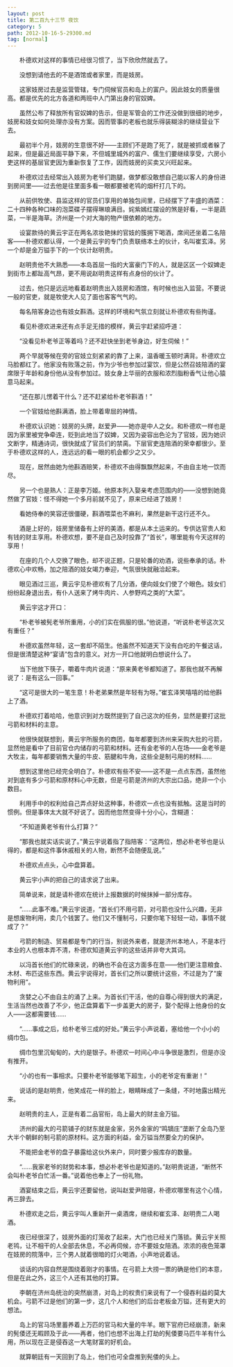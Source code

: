 ```yaml
---
layout: post
title: 第二百九十三节 夜饮
category: 5
path: 2012-10-16-5-29300.md
tag: [normal]
---
```


　　朴德欢对这样的事情已经很习惯了，当下欣欣然就去了。

　　没想到请他去的不是酒馆或者家里，而是妓房。

　　这家妓房过去是监营管辖，专门伺候官员和岛上的富户。因此妓女的质量很高。都是优先的北方各道和两班中人门第出身的官奴婢。

　　虽然公布了释放所有官奴婢的告示，但是军管会的工作还没做到很细的地步，妓房和妓女如何处理亦没有方案。因而管事的老板也就乐得装糊涂的继续营业下去。

　　最初半个月，妓房的生意很不好——主顾们不是跑了死了，就是被抓或者躲了起来，但是最近局面平静下来，不但城里城外的富户、儒生们要继续享受，六房小吏这样的基层官吏因为重新恢复了工作，因而妓房的买卖又兴旺起来。

　　朴德欢过去经常出入妓房为老爷们跑腿，做梦都没敢想自己能以客人的身份进到房间里——过去他是往里面多看一眼都要被老鸨的烟杆打几下的。

　　从前供牧使、县监这样的官员们享用的单独包间里，已经摆下了丰盛的酒菜：二十四种各种口味的泡菜碟子摆得琳琅满目。姹紫嫣红摆设的煞是好看，一半是蔬菜，一半是海草。济州是一个对大海的物产很依赖的地方。

　　设宴款待的黄云宇正在两名浓妆艳抹的官妓的簇拥下喝酒，席间还坐着二名陪客——朴德欢都认得，一个是黄云宇的专门负责联络本土的伙计，名叫崔玄泽。另一个却是金万镒手下的一个伙计赵明贵。

　　赵明贵他不大熟悉——本岛首屈一指的大富豪门下的人，就是区区一个奴婢走到街市上都趾高气昂，更不用说赵明贵这样有点身份的伙计了。

　　过去，他只是远远地看着赵明贵出入妓房和酒馆，有时候也出入监营。不要说一般的官吏，就是牧使大人见了面也客客气气的。

　　每名陪客身边也有妓女斟酒。这样的环境和气氛立刻就让朴德欢有些拘谨。

　　看见朴德欢进来还有点手足无措的模样，黄云宇赶紧招呼道：

　　“没看见朴老爷正等着吗？还不赶快坐到老爷身边，好生伺候！”

　　两个早就等候在旁的官妓立刻紧紧的靠了上来，温香暖玉顿时满背。朴德欢立马脸都红了。他家没有败落之前，作为少爷也参加过宴饮，但是公然召妓陪酒的宴席限于年龄和身份他从没有参加过。妓女身上华丽的衣服和浓烈脂粉香气让他心猿意马起来。

　　“还在那儿愣着干什么？还不赶紧给朴老爷斟酒！”

　　一个官妓给他斟满酒，脸上带着卑屈的神情。

　　朴德欢认识她：妓房的头牌，赵爱尹——她亦是中人之女。和朴德欢一样也是因为家里被党争牵连，贬到此地当了奴婢，又因为姿容出色沦为了官妓，因为她识文断字，精通诗词，很快就成了官员们的禁脔。下层官吏连陪酒的荣幸都很少。至于朴德欢这样的人，连远远的看一眼的机会都少之又少。

　　现在，居然由她为他斟酒赔笑，朴德欢不由得飘飘然起来，不由自主地一饮而尽。

　　另一个也是熟人：正是李万姬。他原本列入娶亲考虑范围内的——没想到她竟然做了官妓：怪不得她一个多月前就不见了，原来已经进了妓房！

　　看她侍奉的笑容还很僵硬，斟酒喂菜也不麻利，果然是新干这行还不久。

　　酒是上好的，妓房里储备有上好的美酒，都是从本土运来的。专供达官贵人和有钱的财主享用。朴德欢想，要不是自己及时投靠了“首长”，哪里能有今天这样的享用！

　　在座的几个人交换了眼色，却不说正题，只是轮番的劝酒，说些奉承的话。朴德欢心中欢畅，加之陪酒的妓女竭力奉迎，气氛很快就融洽起来。

　　眼见酒过三巡，黄云宇见朴德欢有了几分酒，便向妓女们使了个眼色。妓女们纷纷起身退出去，有仆人送来了烤牛肉片、人参野鸡之类的“大菜”。

　　黄云宇这才开口：

　　“朴老爷被髡老爷所重用，小的们实在佩服的很。”他说道，“听说朴老爷这次又有重任？”

　　朴德欢虽然年轻，这一套却不陌生。他虽然不知道天下没有白吃的午餐这话，但是很清楚这种“宴请”包含的意义。对方一开口他就明白想说什么了。

　　当下他放下筷子，嚼着牛肉片说道：“原来黄老爷都知道了。那我也就不再解说了：是有这么一回事。”

　　“这可是很大的一笔生意！朴老弟果然是年轻有为呀。”崔玄泽笑嘻嘻的给他斟上了酒。

　　朴德欢打着哈哈，他意识到对方既然提到了自己这次的任务，显然是要打这批弓箭和材料的主意。

　　他很快就联想到，黄云宇所服务的商团，每年都要到济州来采购大批的弓箭，显然他是看中了目前官仓内储存的弓箭和材料。还有金老爷的人在场——金老爷是大牧主，每年都要销售大量的牛皮、筋腱和牛角，这些全是制弓用的材料……

　　想到这里他已经完全明白了。朴德欢有些不安——这不是一点点东西，虽然他对到底有多少弓箭和原材料心中无数，但是弓箭是济州的大宗出口品，绝非一个小数目。

　　利用手中的权利给自己弄点好处这种事，朴德欢一点也没有抵触。这是当时的惯例。但是事体太大就不好说了。因而他忽然变得十分小心，含糊道：

　　“不知道黄老爷有什么打算？”

　　“那我也就实话实说了。”黄云宇说着指了指陪客：“这两位，想必朴老爷也是认得的，都是和这件事休戚相关的人物，断然不会随便乱说。”

　　朴德欢点点头，心中盘算着。

　　黄云宇小声的把自己的请求说了出来。

　　简单说来，就是请朴德欢在统计上报数据的时候抹掉一部分库存。

　　“……此事不难。”黄云宇说道，“首长们不用弓箭，对弓箭也没什么兴趣，无非是想废物利用，卖几个钱罢了。他们又不懂制弓，只要你笔下轻轻一动，事情不就成了？”

　　弓箭的制造、贸易都是专门的行当，别说外来者，就是济州本地人，不是本行本业的人也根本弄不清，朴德欢知道黄云宇的这些话并非夸大其词。

　　以冯首长他们的忙碌来说，的确也不会在这方面多在意——他们更注意粮食、木材、布匹这些东西。黄云宇说得对，首长们之所以要统计这些，不过是为了“废物利用”。

　　贪婪之心不由自主的涌了上来。为首长们干活，他的自尊心得到很大的满足，生活当然也改善了不少，他正盘算着下一步盖更大的房子，娶个配得上他身份的女人——这都需要钱……

　　“……事成之后，给朴老爷三成的好处。”黄云宇小声说着，塞给他一个小小的绸巾包。

　　绸巾包里沉甸甸的，大约是银子。朴德欢一时间心中斗争很是激烈，但是亦没有推开。

　　“小的也有一事相求。只要朴老爷能够笔下超生，小的老爷定有重谢！”

　　说话的是赵明贵，他笑成花一样的脸上，眼睛眯成了一条缝，不时地露出精光来。

　　赵明贵的主人，正是有着二品官衔，岛上最大的财主金万镒。

　　济州的最大的弓箭铺子的财东就是金家，另外金家的“鸣镝庄”垄断了全岛乃至大半个朝鲜的制弓箭的原材料。这方面的利益，金万镒当然要全力的保护。

　　不能把金老爷的盘子暴露给这伙外来户，同时要少报库存的数量。

　　“……我家老爷的财势和本事，想必朴老爷也是知道的。”赵明贵说道，“断然不会叫朴老爷白忙活一番。”说着他也奉上了一份礼物。

　　酒宴结束之后，黄云宇还要留他，说叫赵爱尹陪寝，朴德欢哪里有这个心情，再三辞去。

　　朴德欢走之后，黄云宇叫人重新开一桌酒席，继续和崔玄泽、赵明贵二人喝酒。

　　夜已经很深了，妓房外面的灯笼收了起来，大门也已经关门落锁。黄云宇关照老鸨，让不相干的人全部去休息，不必再伺候，亦不要妓女陪酒。浓浓的夜色笼罩在妓房的院落中，三个男人就着很暗的灯火喝酒，小声地说着话。

　　谈话的内容自然是围绕着刚才的事情。在弓箭上大捞一票的确是他们的本意，但是在此之外，这三个人还有其他的打算。

　　李朝在济州岛统治的突然崩溃，对岛上的权贵们来说有了一个侵吞利益的莫大机会。弓箭不过是他们的第一步，这几个人和他们的后台老板金万镒，还有更大的想法。

　　岛上的官马场里蓄养着上万匹的官马和大量的牛羊。眼下官府已经崩溃，新来的髡倭还无暇顾及于此——再者，他们也想不出海上打劫的髡倭要马匹牛羊有什么用，所以现在正是侵吞这一大笔财富的好机会。

　　就算朝廷有一天回到了岛上，他们也可全盘推到髡倭的头上。
